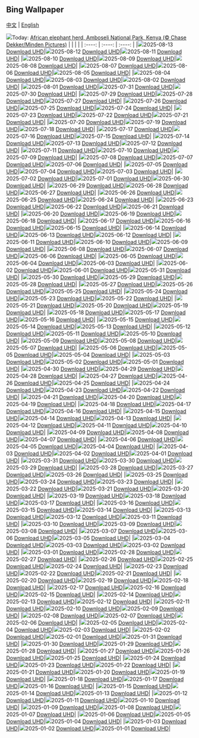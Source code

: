 ## Bing Wallpaper
[中文](README.md) | [English](README_en.md)

![](https://www.bing.com/th?id=OHR.KenyaElephants_EN-US8723347309_UHD.jpg&w=1000)Today: [African elephant herd, Amboseli National Park, Kenya (© Chase Dekker/Minden Pictures)](https://www.bing.com/th?id=OHR.KenyaElephants_EN-US8723347309_UHD.jpg)
|      |      |      |
| :----: | :----: | :----: |
|![](https://www.bing.com/th?id=OHR.KenyaElephants_EN-US8723347309_UHD.jpg&rf=LaDigue_UHD.jpg&pid=hp&w=384&h=216&rs=1&c=4)2025-08-13 [Download UHD](https://www.bing.com/th?id=OHR.KenyaElephants_EN-US8723347309_UHD.jpg)|![](https://www.bing.com/th?id=OHR.SantaMaddalena_EN-US8546897995_UHD.jpg&rf=LaDigue_UHD.jpg&pid=hp&w=384&h=216&rs=1&c=4)2025-08-12 [Download UHD](https://www.bing.com/th?id=OHR.SantaMaddalena_EN-US8546897995_UHD.jpg)|![](https://www.bing.com/th?id=OHR.LionessKenya_EN-US8440386444_UHD.jpg&rf=LaDigue_UHD.jpg&pid=hp&w=384&h=216&rs=1&c=4)2025-08-11 [Download UHD](https://www.bing.com/th?id=OHR.LionessKenya_EN-US8440386444_UHD.jpg)|
|![](https://www.bing.com/th?id=OHR.MaoriRock_EN-US6499689741_UHD.jpg&rf=LaDigue_UHD.jpg&pid=hp&w=384&h=216&rs=1&c=4)2025-08-10 [Download UHD](https://www.bing.com/th?id=OHR.MaoriRock_EN-US6499689741_UHD.jpg)|![](https://www.bing.com/th?id=OHR.IguazuArgentina_EN-US5953375078_UHD.jpg&rf=LaDigue_UHD.jpg&pid=hp&w=384&h=216&rs=1&c=4)2025-08-09 [Download UHD](https://www.bing.com/th?id=OHR.IguazuArgentina_EN-US5953375078_UHD.jpg)|![](https://www.bing.com/th?id=OHR.GasparillaLight_EN-US0554204214_UHD.jpg&rf=LaDigue_UHD.jpg&pid=hp&w=384&h=216&rs=1&c=4)2025-08-08 [Download UHD](https://www.bing.com/th?id=OHR.GasparillaLight_EN-US0554204214_UHD.jpg)|
|![](https://www.bing.com/th?id=OHR.NaPaliKauai_EN-US7451684312_UHD.jpg&rf=LaDigue_UHD.jpg&pid=hp&w=384&h=216&rs=1&c=4)2025-08-07 [Download UHD](https://www.bing.com/th?id=OHR.NaPaliKauai_EN-US7451684312_UHD.jpg)|![](https://www.bing.com/th?id=OHR.CaliforniaTidepool_EN-US9089576317_UHD.jpg&rf=LaDigue_UHD.jpg&pid=hp&w=384&h=216&rs=1&c=4)2025-08-06 [Download UHD](https://www.bing.com/th?id=OHR.CaliforniaTidepool_EN-US9089576317_UHD.jpg)|![](https://www.bing.com/th?id=OHR.LaplandOwl_EN-US8965493818_UHD.jpg&rf=LaDigue_UHD.jpg&pid=hp&w=384&h=216&rs=1&c=4)2025-08-05 [Download UHD](https://www.bing.com/th?id=OHR.LaplandOwl_EN-US8965493818_UHD.jpg)|
|![](https://www.bing.com/th?id=OHR.HappySunflower_EN-US8791544241_UHD.jpg&rf=LaDigue_UHD.jpg&pid=hp&w=384&h=216&rs=1&c=4)2025-08-04 [Download UHD](https://www.bing.com/th?id=OHR.HappySunflower_EN-US8791544241_UHD.jpg)|![](https://www.bing.com/th?id=OHR.FruitaPetroglyphs_EN-US8712481828_UHD.jpg&rf=LaDigue_UHD.jpg&pid=hp&w=384&h=216&rs=1&c=4)2025-08-03 [Download UHD](https://www.bing.com/th?id=OHR.FruitaPetroglyphs_EN-US8712481828_UHD.jpg)|![](https://www.bing.com/th?id=OHR.EdinburghFringe_EN-US5923216873_UHD.jpg&rf=LaDigue_UHD.jpg&pid=hp&w=384&h=216&rs=1&c=4)2025-08-02 [Download UHD](https://www.bing.com/th?id=OHR.EdinburghFringe_EN-US5923216873_UHD.jpg)|
|![](https://www.bing.com/th?id=OHR.BabyLemur_EN-US9264861498_UHD.jpg&rf=LaDigue_UHD.jpg&pid=hp&w=384&h=216&rs=1&c=4)2025-08-01 [Download UHD](https://www.bing.com/th?id=OHR.BabyLemur_EN-US9264861498_UHD.jpg)|![](https://www.bing.com/th?id=OHR.SaypeDubai_EN-US5078679271_UHD.jpg&rf=LaDigue_UHD.jpg&pid=hp&w=384&h=216&rs=1&c=4)2025-07-31 [Download UHD](https://www.bing.com/th?id=OHR.SaypeDubai_EN-US5078679271_UHD.jpg)|![](https://www.bing.com/th?id=OHR.TigerDay_EN-US5038876410_UHD.jpg&rf=LaDigue_UHD.jpg&pid=hp&w=384&h=216&rs=1&c=4)2025-07-30 [Download UHD](https://www.bing.com/th?id=OHR.TigerDay_EN-US5038876410_UHD.jpg)|
|![](https://www.bing.com/th?id=OHR.MongoliaYurts_EN-US1803457525_UHD.jpg&rf=LaDigue_UHD.jpg&pid=hp&w=384&h=216&rs=1&c=4)2025-07-29 [Download UHD](https://www.bing.com/th?id=OHR.MongoliaYurts_EN-US1803457525_UHD.jpg)|![](https://www.bing.com/th?id=OHR.BlackfinBarracuda_EN-US1227116811_UHD.jpg&rf=LaDigue_UHD.jpg&pid=hp&w=384&h=216&rs=1&c=4)2025-07-28 [Download UHD](https://www.bing.com/th?id=OHR.BlackfinBarracuda_EN-US1227116811_UHD.jpg)|![](https://www.bing.com/th?id=OHR.MangroveTwilight_EN-US0646432423_UHD.jpg&rf=LaDigue_UHD.jpg&pid=hp&w=384&h=216&rs=1&c=4)2025-07-27 [Download UHD](https://www.bing.com/th?id=OHR.MangroveTwilight_EN-US0646432423_UHD.jpg)|
|![](https://www.bing.com/th?id=OHR.LasPalmas_EN-US0568727017_UHD.jpg&rf=LaDigue_UHD.jpg&pid=hp&w=384&h=216&rs=1&c=4)2025-07-26 [Download UHD](https://www.bing.com/th?id=OHR.LasPalmas_EN-US0568727017_UHD.jpg)|![](https://www.bing.com/th?id=OHR.AshyWoodswallow_EN-US7005770998_UHD.jpg&rf=LaDigue_UHD.jpg&pid=hp&w=384&h=216&rs=1&c=4)2025-07-25 [Download UHD](https://www.bing.com/th?id=OHR.AshyWoodswallow_EN-US7005770998_UHD.jpg)|![](https://www.bing.com/th?id=OHR.VaticanCity_EN-US5915643866_UHD.jpg&rf=LaDigue_UHD.jpg&pid=hp&w=384&h=216&rs=1&c=4)2025-07-24 [Download UHD](https://www.bing.com/th?id=OHR.VaticanCity_EN-US5915643866_UHD.jpg)|
|![](https://www.bing.com/th?id=OHR.BadlandsSunset_EN-US5821746223_UHD.jpg&rf=LaDigue_UHD.jpg&pid=hp&w=384&h=216&rs=1&c=4)2025-07-23 [Download UHD](https://www.bing.com/th?id=OHR.BadlandsSunset_EN-US5821746223_UHD.jpg)|![](https://www.bing.com/th?id=OHR.AcroporaReef_EN-US5567789372_UHD.jpg&rf=LaDigue_UHD.jpg&pid=hp&w=384&h=216&rs=1&c=4)2025-07-22 [Download UHD](https://www.bing.com/th?id=OHR.AcroporaReef_EN-US5567789372_UHD.jpg)|![](https://www.bing.com/th?id=OHR.BigMoon_EN-US5436003142_UHD.jpg&rf=LaDigue_UHD.jpg&pid=hp&w=384&h=216&rs=1&c=4)2025-07-21 [Download UHD](https://www.bing.com/th?id=OHR.BigMoon_EN-US5436003142_UHD.jpg)|
|![](https://www.bing.com/th?id=OHR.MothWeek_EN-US5360572836_UHD.jpg&rf=LaDigue_UHD.jpg&pid=hp&w=384&h=216&rs=1&c=4)2025-07-20 [Download UHD](https://www.bing.com/th?id=OHR.MothWeek_EN-US5360572836_UHD.jpg)|![](https://www.bing.com/th?id=OHR.FloridaSeashore_EN-US9038929616_UHD.jpg&rf=LaDigue_UHD.jpg&pid=hp&w=384&h=216&rs=1&c=4)2025-07-19 [Download UHD](https://www.bing.com/th?id=OHR.FloridaSeashore_EN-US9038929616_UHD.jpg)|![](https://www.bing.com/th?id=OHR.FranceLavender_EN-US5224253118_UHD.jpg&rf=LaDigue_UHD.jpg&pid=hp&w=384&h=216&rs=1&c=4)2025-07-18 [Download UHD](https://www.bing.com/th?id=OHR.FranceLavender_EN-US5224253118_UHD.jpg)|
|![](https://www.bing.com/th?id=OHR.TemplePhilae_EN-US5062419351_UHD.jpg&rf=LaDigue_UHD.jpg&pid=hp&w=384&h=216&rs=1&c=4)2025-07-17 [Download UHD](https://www.bing.com/th?id=OHR.TemplePhilae_EN-US5062419351_UHD.jpg)|![](https://www.bing.com/th?id=OHR.PerseidsPine_EN-US4826682211_UHD.jpg&rf=LaDigue_UHD.jpg&pid=hp&w=384&h=216&rs=1&c=4)2025-07-16 [Download UHD](https://www.bing.com/th?id=OHR.PerseidsPine_EN-US4826682211_UHD.jpg)|![](https://www.bing.com/th?id=OHR.YoungShark_EN-US4689572794_UHD.jpg&rf=LaDigue_UHD.jpg&pid=hp&w=384&h=216&rs=1&c=4)2025-07-15 [Download UHD](https://www.bing.com/th?id=OHR.YoungShark_EN-US4689572794_UHD.jpg)|
|![](https://www.bing.com/th?id=OHR.BasaltColumns_EN-US4476950150_UHD.jpg&rf=LaDigue_UHD.jpg&pid=hp&w=384&h=216&rs=1&c=4)2025-07-14 [Download UHD](https://www.bing.com/th?id=OHR.BasaltColumns_EN-US4476950150_UHD.jpg)|![](https://www.bing.com/th?id=OHR.ThomsonGazelle_EN-US4354285846_UHD.jpg&rf=LaDigue_UHD.jpg&pid=hp&w=384&h=216&rs=1&c=4)2025-07-13 [Download UHD](https://www.bing.com/th?id=OHR.ThomsonGazelle_EN-US4354285846_UHD.jpg)|![](https://www.bing.com/th?id=OHR.TokyoSunrise_EN-US4269783992_UHD.jpg&rf=LaDigue_UHD.jpg&pid=hp&w=384&h=216&rs=1&c=4)2025-07-12 [Download UHD](https://www.bing.com/th?id=OHR.TokyoSunrise_EN-US4269783992_UHD.jpg)|
|![](https://www.bing.com/th?id=OHR.BahamaBlues_EN-US1367794856_UHD.jpg&rf=LaDigue_UHD.jpg&pid=hp&w=384&h=216&rs=1&c=4)2025-07-11 [Download UHD](https://www.bing.com/th?id=OHR.BahamaBlues_EN-US1367794856_UHD.jpg)|![](https://www.bing.com/th?id=OHR.ConstitucionStation_EN-US1235857389_UHD.jpg&rf=LaDigue_UHD.jpg&pid=hp&w=384&h=216&rs=1&c=4)2025-07-10 [Download UHD](https://www.bing.com/th?id=OHR.ConstitucionStation_EN-US1235857389_UHD.jpg)|![](https://www.bing.com/th?id=OHR.SecedaPeak_EN-US0983713623_UHD.jpg&rf=LaDigue_UHD.jpg&pid=hp&w=384&h=216&rs=1&c=4)2025-07-09 [Download UHD](https://www.bing.com/th?id=OHR.SecedaPeak_EN-US0983713623_UHD.jpg)|
|![](https://www.bing.com/th?id=OHR.ShetlandGannets_EN-US0812287314_UHD.jpg&rf=LaDigue_UHD.jpg&pid=hp&w=384&h=216&rs=1&c=4)2025-07-08 [Download UHD](https://www.bing.com/th?id=OHR.ShetlandGannets_EN-US0812287314_UHD.jpg)|![](https://www.bing.com/th?id=OHR.MesquiteFlats_EN-US0638943216_UHD.jpg&rf=LaDigue_UHD.jpg&pid=hp&w=384&h=216&rs=1&c=4)2025-07-07 [Download UHD](https://www.bing.com/th?id=OHR.MesquiteFlats_EN-US0638943216_UHD.jpg)|![](https://www.bing.com/th?id=OHR.TourCyclists_EN-US0589835009_UHD.jpg&rf=LaDigue_UHD.jpg&pid=hp&w=384&h=216&rs=1&c=4)2025-07-06 [Download UHD](https://www.bing.com/th?id=OHR.TourCyclists_EN-US0589835009_UHD.jpg)|
|![](https://www.bing.com/th?id=OHR.SeattleFireworks_EN-US0523563675_UHD.jpg&rf=LaDigue_UHD.jpg&pid=hp&w=384&h=216&rs=1&c=4)2025-07-05 [Download UHD](https://www.bing.com/th?id=OHR.SeattleFireworks_EN-US0523563675_UHD.jpg)|![](https://www.bing.com/th?id=OHR.RainbowRiver_EN-US0442967532_UHD.jpg&rf=LaDigue_UHD.jpg&pid=hp&w=384&h=216&rs=1&c=4)2025-07-04 [Download UHD](https://www.bing.com/th?id=OHR.RainbowRiver_EN-US0442967532_UHD.jpg)|![](https://www.bing.com/th?id=OHR.MaroonClownfish_EN-US0391262783_UHD.jpg&rf=LaDigue_UHD.jpg&pid=hp&w=384&h=216&rs=1&c=4)2025-07-03 [Download UHD](https://www.bing.com/th?id=OHR.MaroonClownfish_EN-US0391262783_UHD.jpg)|
|![](https://www.bing.com/th?id=OHR.CanadaDayFogo_EN-US0231478181_UHD.jpg&rf=LaDigue_UHD.jpg&pid=hp&w=384&h=216&rs=1&c=4)2025-07-02 [Download UHD](https://www.bing.com/th?id=OHR.CanadaDayFogo_EN-US0231478181_UHD.jpg)|![](https://www.bing.com/th?id=OHR.WolfeCrater_EN-US2390330059_UHD.jpg&rf=LaDigue_UHD.jpg&pid=hp&w=384&h=216&rs=1&c=4)2025-07-01 [Download UHD](https://www.bing.com/th?id=OHR.WolfeCrater_EN-US2390330059_UHD.jpg)|![](https://www.bing.com/th?id=OHR.BandaIsland_EN-US9494080788_UHD.jpg&rf=LaDigue_UHD.jpg&pid=hp&w=384&h=216&rs=1&c=4)2025-06-30 [Download UHD](https://www.bing.com/th?id=OHR.BandaIsland_EN-US9494080788_UHD.jpg)|
|![](https://www.bing.com/th?id=OHR.PrideParade_EN-US9405333794_UHD.jpg&rf=LaDigue_UHD.jpg&pid=hp&w=384&h=216&rs=1&c=4)2025-06-29 [Download UHD](https://www.bing.com/th?id=OHR.PrideParade_EN-US9405333794_UHD.jpg)|![](https://www.bing.com/th?id=OHR.SplendidFrog_EN-US9346105347_UHD.jpg&rf=LaDigue_UHD.jpg&pid=hp&w=384&h=216&rs=1&c=4)2025-06-28 [Download UHD](https://www.bing.com/th?id=OHR.SplendidFrog_EN-US9346105347_UHD.jpg)|![](https://www.bing.com/th?id=OHR.HorseheadRock_EN-US2494437641_UHD.jpg&rf=LaDigue_UHD.jpg&pid=hp&w=384&h=216&rs=1&c=4)2025-06-27 [Download UHD](https://www.bing.com/th?id=OHR.HorseheadRock_EN-US2494437641_UHD.jpg)|
|![](https://www.bing.com/th?id=OHR.GlastonburyScenic_EN-US2433998806_UHD.jpg&rf=LaDigue_UHD.jpg&pid=hp&w=384&h=216&rs=1&c=4)2025-06-26 [Download UHD](https://www.bing.com/th?id=OHR.GlastonburyScenic_EN-US2433998806_UHD.jpg)|![](https://www.bing.com/th?id=OHR.DelicateArch_EN-US2369284902_UHD.jpg&rf=LaDigue_UHD.jpg&pid=hp&w=384&h=216&rs=1&c=4)2025-06-25 [Download UHD](https://www.bing.com/th?id=OHR.DelicateArch_EN-US2369284902_UHD.jpg)|![](https://www.bing.com/th?id=OHR.DresdenElbe_EN-US2259441179_UHD.jpg&rf=LaDigue_UHD.jpg&pid=hp&w=384&h=216&rs=1&c=4)2025-06-24 [Download UHD](https://www.bing.com/th?id=OHR.DresdenElbe_EN-US2259441179_UHD.jpg)|
|![](https://www.bing.com/th?id=OHR.AmazonEcuador_EN-US2195278379_UHD.jpg&rf=LaDigue_UHD.jpg&pid=hp&w=384&h=216&rs=1&c=4)2025-06-23 [Download UHD](https://www.bing.com/th?id=OHR.AmazonEcuador_EN-US2195278379_UHD.jpg)|![](https://www.bing.com/th?id=OHR.SerengetiGiraffe_EN-US2127484447_UHD.jpg&rf=LaDigue_UHD.jpg&pid=hp&w=384&h=216&rs=1&c=4)2025-06-22 [Download UHD](https://www.bing.com/th?id=OHR.SerengetiGiraffe_EN-US2127484447_UHD.jpg)|![](https://www.bing.com/th?id=OHR.IcelandSolstice_EN-US2057542769_UHD.jpg&rf=LaDigue_UHD.jpg&pid=hp&w=384&h=216&rs=1&c=4)2025-06-21 [Download UHD](https://www.bing.com/th?id=OHR.IcelandSolstice_EN-US2057542769_UHD.jpg)|
|![](https://www.bing.com/th?id=OHR.TexasCapitol_EN-US1992205396_UHD.jpg&rf=LaDigue_UHD.jpg&pid=hp&w=384&h=216&rs=1&c=4)2025-06-20 [Download UHD](https://www.bing.com/th?id=OHR.TexasCapitol_EN-US1992205396_UHD.jpg)|![](https://www.bing.com/th?id=OHR.AsianSwallowtail_EN-US1924189362_UHD.jpg&rf=LaDigue_UHD.jpg&pid=hp&w=384&h=216&rs=1&c=4)2025-06-19 [Download UHD](https://www.bing.com/th?id=OHR.AsianSwallowtail_EN-US1924189362_UHD.jpg)|![](https://www.bing.com/th?id=OHR.CumberlandOaks_EN-US1850139942_UHD.jpg&rf=LaDigue_UHD.jpg&pid=hp&w=384&h=216&rs=1&c=4)2025-06-18 [Download UHD](https://www.bing.com/th?id=OHR.CumberlandOaks_EN-US1850139942_UHD.jpg)|
|![](https://www.bing.com/th?id=OHR.SeaTurtleBrazil_EN-US1789042400_UHD.jpg&rf=LaDigue_UHD.jpg&pid=hp&w=384&h=216&rs=1&c=4)2025-06-17 [Download UHD](https://www.bing.com/th?id=OHR.SeaTurtleBrazil_EN-US1789042400_UHD.jpg)|![](https://www.bing.com/th?id=OHR.RheaDad_EN-US1643943847_UHD.jpg&rf=LaDigue_UHD.jpg&pid=hp&w=384&h=216&rs=1&c=4)2025-06-16 [Download UHD](https://www.bing.com/th?id=OHR.RheaDad_EN-US1643943847_UHD.jpg)|![](https://www.bing.com/th?id=OHR.FlagCapitolDC_EN-US1553861171_UHD.jpg&rf=LaDigue_UHD.jpg&pid=hp&w=384&h=216&rs=1&c=4)2025-06-15 [Download UHD](https://www.bing.com/th?id=OHR.FlagCapitolDC_EN-US1553861171_UHD.jpg)|
|![](https://www.bing.com/th?id=OHR.SanMiguelAzores_EN-US2785372768_UHD.jpg&rf=LaDigue_UHD.jpg&pid=hp&w=384&h=216&rs=1&c=4)2025-06-14 [Download UHD](https://www.bing.com/th?id=OHR.SanMiguelAzores_EN-US2785372768_UHD.jpg)|![](https://www.bing.com/th?id=OHR.BigBendChisos_EN-US9433220487_UHD.jpg&rf=LaDigue_UHD.jpg&pid=hp&w=384&h=216&rs=1&c=4)2025-06-13 [Download UHD](https://www.bing.com/th?id=OHR.BigBendChisos_EN-US9433220487_UHD.jpg)|![](https://www.bing.com/th?id=OHR.FlamingosNamibia_EN-US9397449472_UHD.jpg&rf=LaDigue_UHD.jpg&pid=hp&w=384&h=216&rs=1&c=4)2025-06-12 [Download UHD](https://www.bing.com/th?id=OHR.FlamingosNamibia_EN-US9397449472_UHD.jpg)|
|![](https://www.bing.com/th?id=OHR.AerialEverglades_EN-US9045585896_UHD.jpg&rf=LaDigue_UHD.jpg&pid=hp&w=384&h=216&rs=1&c=4)2025-06-11 [Download UHD](https://www.bing.com/th?id=OHR.AerialEverglades_EN-US9045585896_UHD.jpg)|![](https://www.bing.com/th?id=OHR.DubrovnikTwilight_EN-US9005720216_UHD.jpg&rf=LaDigue_UHD.jpg&pid=hp&w=384&h=216&rs=1&c=4)2025-06-10 [Download UHD](https://www.bing.com/th?id=OHR.DubrovnikTwilight_EN-US9005720216_UHD.jpg)|![](https://www.bing.com/th?id=OHR.StellarSeaLions_EN-US8941740506_UHD.jpg&rf=LaDigue_UHD.jpg&pid=hp&w=384&h=216&rs=1&c=4)2025-06-09 [Download UHD](https://www.bing.com/th?id=OHR.StellarSeaLions_EN-US8941740506_UHD.jpg)|
|![](https://www.bing.com/th?id=OHR.PacificCrestTrail_EN-US8903844619_UHD.jpg&rf=LaDigue_UHD.jpg&pid=hp&w=384&h=216&rs=1&c=4)2025-06-08 [Download UHD](https://www.bing.com/th?id=OHR.PacificCrestTrail_EN-US8903844619_UHD.jpg)|![](https://www.bing.com/th?id=OHR.NormandyBeach_EN-US8863709180_UHD.jpg&rf=LaDigue_UHD.jpg&pid=hp&w=384&h=216&rs=1&c=4)2025-06-07 [Download UHD](https://www.bing.com/th?id=OHR.NormandyBeach_EN-US8863709180_UHD.jpg)|![](https://www.bing.com/th?id=OHR.OlivaresMural_EN-US8824492734_UHD.jpg&rf=LaDigue_UHD.jpg&pid=hp&w=384&h=216&rs=1&c=4)2025-06-06 [Download UHD](https://www.bing.com/th?id=OHR.OlivaresMural_EN-US8824492734_UHD.jpg)|
|![](https://www.bing.com/th?id=OHR.CalaLuna_EN-US8760708047_UHD.jpg&rf=LaDigue_UHD.jpg&pid=hp&w=384&h=216&rs=1&c=4)2025-06-05 [Download UHD](https://www.bing.com/th?id=OHR.CalaLuna_EN-US8760708047_UHD.jpg)|![](https://www.bing.com/th?id=OHR.BicyclesUtrecht_EN-US8449213938_UHD.jpg&rf=LaDigue_UHD.jpg&pid=hp&w=384&h=216&rs=1&c=4)2025-06-04 [Download UHD](https://www.bing.com/th?id=OHR.BicyclesUtrecht_EN-US8449213938_UHD.jpg)|![](https://www.bing.com/th?id=OHR.EchinaceaButterfly_EN-US8404044892_UHD.jpg&rf=LaDigue_UHD.jpg&pid=hp&w=384&h=216&rs=1&c=4)2025-06-03 [Download UHD](https://www.bing.com/th?id=OHR.EchinaceaButterfly_EN-US8404044892_UHD.jpg)|
|![](https://www.bing.com/th?id=OHR.GrandeTerreReef_EN-US8351815569_UHD.jpg&rf=LaDigue_UHD.jpg&pid=hp&w=384&h=216&rs=1&c=4)2025-06-02 [Download UHD](https://www.bing.com/th?id=OHR.GrandeTerreReef_EN-US8351815569_UHD.jpg)|![](https://www.bing.com/th?id=OHR.SwedenReserve_EN-US8234763267_UHD.jpg&rf=LaDigue_UHD.jpg&pid=hp&w=384&h=216&rs=1&c=4)2025-06-01 [Download UHD](https://www.bing.com/th?id=OHR.SwedenReserve_EN-US8234763267_UHD.jpg)|![](https://www.bing.com/th?id=OHR.LittlePigeonRiver_EN-US1765916005_UHD.jpg&rf=LaDigue_UHD.jpg&pid=hp&w=384&h=216&rs=1&c=4)2025-05-31 [Download UHD](https://www.bing.com/th?id=OHR.LittlePigeonRiver_EN-US1765916005_UHD.jpg)|
|![](https://www.bing.com/th?id=OHR.MiravetSpain_EN-US4967052818_UHD.jpg&rf=LaDigue_UHD.jpg&pid=hp&w=384&h=216&rs=1&c=4)2025-05-30 [Download UHD](https://www.bing.com/th?id=OHR.MiravetSpain_EN-US4967052818_UHD.jpg)|![](https://www.bing.com/th?id=OHR.KelpOtter_EN-US4867923884_UHD.jpg&rf=LaDigue_UHD.jpg&pid=hp&w=384&h=216&rs=1&c=4)2025-05-29 [Download UHD](https://www.bing.com/th?id=OHR.KelpOtter_EN-US4867923884_UHD.jpg)|![](https://www.bing.com/th?id=OHR.MonaValePool_EN-US4805820773_UHD.jpg&rf=LaDigue_UHD.jpg&pid=hp&w=384&h=216&rs=1&c=4)2025-05-28 [Download UHD](https://www.bing.com/th?id=OHR.MonaValePool_EN-US4805820773_UHD.jpg)|
|![](https://www.bing.com/th?id=OHR.ArlingtonSunrise_EN-US4503302075_UHD.jpg&rf=LaDigue_UHD.jpg&pid=hp&w=384&h=216&rs=1&c=4)2025-05-27 [Download UHD](https://www.bing.com/th?id=OHR.ArlingtonSunrise_EN-US4503302075_UHD.jpg)|![](https://www.bing.com/th?id=OHR.ButchartFlowers_EN-US3361647368_UHD.jpg&rf=LaDigue_UHD.jpg&pid=hp&w=384&h=216&rs=1&c=4)2025-05-26 [Download UHD](https://www.bing.com/th?id=OHR.ButchartFlowers_EN-US3361647368_UHD.jpg)|![](https://www.bing.com/th?id=OHR.JotunheimenPark_EN-US4200824377_UHD.jpg&rf=LaDigue_UHD.jpg&pid=hp&w=384&h=216&rs=1&c=4)2025-05-25 [Download UHD](https://www.bing.com/th?id=OHR.JotunheimenPark_EN-US4200824377_UHD.jpg)|
|![](https://www.bing.com/th?id=OHR.ButterflyTurtle_EN-US4083359630_UHD.jpg&rf=LaDigue_UHD.jpg&pid=hp&w=384&h=216&rs=1&c=4)2025-05-24 [Download UHD](https://www.bing.com/th?id=OHR.ButterflyTurtle_EN-US4083359630_UHD.jpg)|![](https://www.bing.com/th?id=OHR.BaobabAvenue_EN-US3968050605_UHD.jpg&rf=LaDigue_UHD.jpg&pid=hp&w=384&h=216&rs=1&c=4)2025-05-23 [Download UHD](https://www.bing.com/th?id=OHR.BaobabAvenue_EN-US3968050605_UHD.jpg)|![](https://www.bing.com/th?id=OHR.SongyangTeaGarden_EN-US3919106941_UHD.jpg&rf=LaDigue_UHD.jpg&pid=hp&w=384&h=216&rs=1&c=4)2025-05-22 [Download UHD](https://www.bing.com/th?id=OHR.SongyangTeaGarden_EN-US3919106941_UHD.jpg)|
|![](https://www.bing.com/th?id=OHR.HoneyBeeLavender_EN-US3860322899_UHD.jpg&rf=LaDigue_UHD.jpg&pid=hp&w=384&h=216&rs=1&c=4)2025-05-21 [Download UHD](https://www.bing.com/th?id=OHR.HoneyBeeLavender_EN-US3860322899_UHD.jpg)|![](https://www.bing.com/th?id=OHR.MountHamilton_EN-US3808058743_UHD.jpg&rf=LaDigue_UHD.jpg&pid=hp&w=384&h=216&rs=1&c=4)2025-05-20 [Download UHD](https://www.bing.com/th?id=OHR.MountHamilton_EN-US3808058743_UHD.jpg)|![](https://www.bing.com/th?id=OHR.DufyRoom_EN-US3759763345_UHD.jpg&rf=LaDigue_UHD.jpg&pid=hp&w=384&h=216&rs=1&c=4)2025-05-19 [Download UHD](https://www.bing.com/th?id=OHR.DufyRoom_EN-US3759763345_UHD.jpg)|
|![](https://www.bing.com/th?id=OHR.VeniceLagoon_EN-US3686079353_UHD.jpg&rf=LaDigue_UHD.jpg&pid=hp&w=384&h=216&rs=1&c=4)2025-05-18 [Download UHD](https://www.bing.com/th?id=OHR.VeniceLagoon_EN-US3686079353_UHD.jpg)|![](https://www.bing.com/th?id=OHR.GreenMacaw_EN-US1646325635_UHD.jpg&rf=LaDigue_UHD.jpg&pid=hp&w=384&h=216&rs=1&c=4)2025-05-17 [Download UHD](https://www.bing.com/th?id=OHR.GreenMacaw_EN-US1646325635_UHD.jpg)|![](https://www.bing.com/th?id=OHR.LondonParliament_EN-US7213846564_UHD.jpg&rf=LaDigue_UHD.jpg&pid=hp&w=384&h=216&rs=1&c=4)2025-05-16 [Download UHD](https://www.bing.com/th?id=OHR.LondonParliament_EN-US7213846564_UHD.jpg)|
|![](https://www.bing.com/th?id=OHR.SardiniaFlavia_EN-US6889153804_UHD.jpg&rf=LaDigue_UHD.jpg&pid=hp&w=384&h=216&rs=1&c=4)2025-05-15 [Download UHD](https://www.bing.com/th?id=OHR.SardiniaFlavia_EN-US6889153804_UHD.jpg)|![](https://www.bing.com/th?id=OHR.TorresChile_EN-US6814348961_UHD.jpg&rf=LaDigue_UHD.jpg&pid=hp&w=384&h=216&rs=1&c=4)2025-05-14 [Download UHD](https://www.bing.com/th?id=OHR.TorresChile_EN-US6814348961_UHD.jpg)|![](https://www.bing.com/th?id=OHR.IrisGarden_EN-US6778843108_UHD.jpg&rf=LaDigue_UHD.jpg&pid=hp&w=384&h=216&rs=1&c=4)2025-05-13 [Download UHD](https://www.bing.com/th?id=OHR.IrisGarden_EN-US6778843108_UHD.jpg)|
|![](https://www.bing.com/th?id=OHR.LeopardMother_EN-US6709981831_UHD.jpg&rf=LaDigue_UHD.jpg&pid=hp&w=384&h=216&rs=1&c=4)2025-05-12 [Download UHD](https://www.bing.com/th?id=OHR.LeopardMother_EN-US6709981831_UHD.jpg)|![](https://www.bing.com/th?id=OHR.MinnesotaRotunda_EN-US6605011856_UHD.jpg&rf=LaDigue_UHD.jpg&pid=hp&w=384&h=216&rs=1&c=4)2025-05-11 [Download UHD](https://www.bing.com/th?id=OHR.MinnesotaRotunda_EN-US6605011856_UHD.jpg)|![](https://www.bing.com/th?id=OHR.CuteChameleon_EN-US6483346105_UHD.jpg&rf=LaDigue_UHD.jpg&pid=hp&w=384&h=216&rs=1&c=4)2025-05-10 [Download UHD](https://www.bing.com/th?id=OHR.CuteChameleon_EN-US6483346105_UHD.jpg)|
|![](https://www.bing.com/th?id=OHR.RhyoliteDonkeys_EN-US6439068828_UHD.jpg&rf=LaDigue_UHD.jpg&pid=hp&w=384&h=216&rs=1&c=4)2025-05-09 [Download UHD](https://www.bing.com/th?id=OHR.RhyoliteDonkeys_EN-US6439068828_UHD.jpg)|![](https://www.bing.com/th?id=OHR.DunluceIreland_EN-US6236791025_UHD.jpg&rf=LaDigue_UHD.jpg&pid=hp&w=384&h=216&rs=1&c=4)2025-05-08 [Download UHD](https://www.bing.com/th?id=OHR.DunluceIreland_EN-US6236791025_UHD.jpg)|![](https://www.bing.com/th?id=OHR.FlyoverNamibia_EN-US6033011196_UHD.jpg&rf=LaDigue_UHD.jpg&pid=hp&w=384&h=216&rs=1&c=4)2025-05-07 [Download UHD](https://www.bing.com/th?id=OHR.FlyoverNamibia_EN-US6033011196_UHD.jpg)|
|![](https://www.bing.com/th?id=OHR.CincoFlags_EN-US5873749093_UHD.jpg&rf=LaDigue_UHD.jpg&pid=hp&w=384&h=216&rs=1&c=4)2025-05-06 [Download UHD](https://www.bing.com/th?id=OHR.CincoFlags_EN-US5873749093_UHD.jpg)|![](https://www.bing.com/th?id=OHR.SevilleNaboo_EN-US5814352031_UHD.jpg&rf=LaDigue_UHD.jpg&pid=hp&w=384&h=216&rs=1&c=4)2025-05-05 [Download UHD](https://www.bing.com/th?id=OHR.SevilleNaboo_EN-US5814352031_UHD.jpg)|![](https://www.bing.com/th?id=OHR.ArchesGalaxy_EN-US5690613383_UHD.jpg&rf=LaDigue_UHD.jpg&pid=hp&w=384&h=216&rs=1&c=4)2025-05-04 [Download UHD](https://www.bing.com/th?id=OHR.ArchesGalaxy_EN-US5690613383_UHD.jpg)|
|![](https://www.bing.com/th?id=OHR.BrazilHeron_EN-US5602369723_UHD.jpg&rf=LaDigue_UHD.jpg&pid=hp&w=384&h=216&rs=1&c=4)2025-05-03 [Download UHD](https://www.bing.com/th?id=OHR.BrazilHeron_EN-US5602369723_UHD.jpg)|![](https://www.bing.com/th?id=OHR.PinkPlumeria_EN-US3595771407_UHD.jpg&rf=LaDigue_UHD.jpg&pid=hp&w=384&h=216&rs=1&c=4)2025-05-02 [Download UHD](https://www.bing.com/th?id=OHR.PinkPlumeria_EN-US3595771407_UHD.jpg)|![](https://www.bing.com/th?id=OHR.ColtraneBand_EN-US3561448385_UHD.jpg&rf=LaDigue_UHD.jpg&pid=hp&w=384&h=216&rs=1&c=4)2025-05-01 [Download UHD](https://www.bing.com/th?id=OHR.ColtraneBand_EN-US3561448385_UHD.jpg)|
|![](https://www.bing.com/th?id=OHR.GardensVillandry_EN-US3529015856_UHD.jpg&rf=LaDigue_UHD.jpg&pid=hp&w=384&h=216&rs=1&c=4)2025-04-30 [Download UHD](https://www.bing.com/th?id=OHR.GardensVillandry_EN-US3529015856_UHD.jpg)|![](https://www.bing.com/th?id=OHR.OrangeImpala_EN-US3494359572_UHD.jpg&rf=LaDigue_UHD.jpg&pid=hp&w=384&h=216&rs=1&c=4)2025-04-29 [Download UHD](https://www.bing.com/th?id=OHR.OrangeImpala_EN-US3494359572_UHD.jpg)|![](https://www.bing.com/th?id=OHR.KilaueaCaldera_EN-US7764962675_UHD.jpg&rf=LaDigue_UHD.jpg&pid=hp&w=384&h=216&rs=1&c=4)2025-04-28 [Download UHD](https://www.bing.com/th?id=OHR.KilaueaCaldera_EN-US7764962675_UHD.jpg)|
|![](https://www.bing.com/th?id=OHR.RedwoodGrove_EN-US3412092024_UHD.jpg&rf=LaDigue_UHD.jpg&pid=hp&w=384&h=216&rs=1&c=4)2025-04-27 [Download UHD](https://www.bing.com/th?id=OHR.RedwoodGrove_EN-US3412092024_UHD.jpg)|![](https://www.bing.com/th?id=OHR.MagellanicPenguin_EN-US3332048594_UHD.jpg&rf=LaDigue_UHD.jpg&pid=hp&w=384&h=216&rs=1&c=4)2025-04-26 [Download UHD](https://www.bing.com/th?id=OHR.MagellanicPenguin_EN-US3332048594_UHD.jpg)|![](https://www.bing.com/th?id=OHR.KenaiSpires_EN-US3294247007_UHD.jpg&rf=LaDigue_UHD.jpg&pid=hp&w=384&h=216&rs=1&c=4)2025-04-25 [Download UHD](https://www.bing.com/th?id=OHR.KenaiSpires_EN-US3294247007_UHD.jpg)|
|![](https://www.bing.com/th?id=OHR.GlobeTheatre_EN-US3262022178_UHD.jpg&rf=LaDigue_UHD.jpg&pid=hp&w=384&h=216&rs=1&c=4)2025-04-24 [Download UHD](https://www.bing.com/th?id=OHR.GlobeTheatre_EN-US3262022178_UHD.jpg)|![](https://www.bing.com/th?id=OHR.YellowstoneSpring_EN-US2710865870_UHD.jpg&rf=LaDigue_UHD.jpg&pid=hp&w=384&h=216&rs=1&c=4)2025-04-23 [Download UHD](https://www.bing.com/th?id=OHR.YellowstoneSpring_EN-US2710865870_UHD.jpg)|![](https://www.bing.com/th?id=OHR.JoshuaStars_EN-US2563220033_UHD.jpg&rf=LaDigue_UHD.jpg&pid=hp&w=384&h=216&rs=1&c=4)2025-04-22 [Download UHD](https://www.bing.com/th?id=OHR.JoshuaStars_EN-US2563220033_UHD.jpg)|
|![](https://www.bing.com/th?id=OHR.BunnyLove_EN-US2535495337_UHD.jpg&rf=LaDigue_UHD.jpg&pid=hp&w=384&h=216&rs=1&c=4)2025-04-21 [Download UHD](https://www.bing.com/th?id=OHR.BunnyLove_EN-US2535495337_UHD.jpg)|![](https://www.bing.com/th?id=OHR.ZionValley_EN-US2520458606_UHD.jpg&rf=LaDigue_UHD.jpg&pid=hp&w=384&h=216&rs=1&c=4)2025-04-20 [Download UHD](https://www.bing.com/th?id=OHR.ZionValley_EN-US2520458606_UHD.jpg)|![](https://www.bing.com/th?id=OHR.GoremeTurkey_EN-US1897945450_UHD.jpg&rf=LaDigue_UHD.jpg&pid=hp&w=384&h=216&rs=1&c=4)2025-04-19 [Download UHD](https://www.bing.com/th?id=OHR.GoremeTurkey_EN-US1897945450_UHD.jpg)|
|![](https://www.bing.com/th?id=OHR.EcuadorBird_EN-US1037921621_UHD.jpg&rf=LaDigue_UHD.jpg&pid=hp&w=384&h=216&rs=1&c=4)2025-04-18 [Download UHD](https://www.bing.com/th?id=OHR.EcuadorBird_EN-US1037921621_UHD.jpg)|![](https://www.bing.com/th?id=OHR.KachinaBridge_EN-US1000475196_UHD.jpg&rf=LaDigue_UHD.jpg&pid=hp&w=384&h=216&rs=1&c=4)2025-04-17 [Download UHD](https://www.bing.com/th?id=OHR.KachinaBridge_EN-US1000475196_UHD.jpg)|![](https://www.bing.com/th?id=OHR.BeachArt_EN-US0911239616_UHD.jpg&rf=LaDigue_UHD.jpg&pid=hp&w=384&h=216&rs=1&c=4)2025-04-16 [Download UHD](https://www.bing.com/th?id=OHR.BeachArt_EN-US0911239616_UHD.jpg)|
|![](https://www.bing.com/th?id=OHR.SpottedDolphins_EN-US0872892049_UHD.jpg&rf=LaDigue_UHD.jpg&pid=hp&w=384&h=216&rs=1&c=4)2025-04-15 [Download UHD](https://www.bing.com/th?id=OHR.SpottedDolphins_EN-US0872892049_UHD.jpg)|![](https://www.bing.com/th?id=OHR.ThailandPagodas_EN-US8039751329_UHD.jpg&rf=LaDigue_UHD.jpg&pid=hp&w=384&h=216&rs=1&c=4)2025-04-14 [Download UHD](https://www.bing.com/th?id=OHR.ThailandPagodas_EN-US8039751329_UHD.jpg)|![](https://www.bing.com/th?id=OHR.SpaceFlight_EN-US8143075629_UHD.jpg&rf=LaDigue_UHD.jpg&pid=hp&w=384&h=216&rs=1&c=4)2025-04-13 [Download UHD](https://www.bing.com/th?id=OHR.SpaceFlight_EN-US8143075629_UHD.jpg)|
|![](https://www.bing.com/th?id=OHR.TulipsWindmill_EN-US8114977846_UHD.jpg&rf=LaDigue_UHD.jpg&pid=hp&w=384&h=216&rs=1&c=4)2025-04-12 [Download UHD](https://www.bing.com/th?id=OHR.TulipsWindmill_EN-US8114977846_UHD.jpg)|![](https://www.bing.com/th?id=OHR.LittleFoxes_EN-US8078019606_UHD.jpg&rf=LaDigue_UHD.jpg&pid=hp&w=384&h=216&rs=1&c=4)2025-04-11 [Download UHD](https://www.bing.com/th?id=OHR.LittleFoxes_EN-US8078019606_UHD.jpg)|![](https://www.bing.com/th?id=OHR.BlueNaxos_EN-US0374867860_UHD.jpg&rf=LaDigue_UHD.jpg&pid=hp&w=384&h=216&rs=1&c=4)2025-04-10 [Download UHD](https://www.bing.com/th?id=OHR.BlueNaxos_EN-US0374867860_UHD.jpg)|
|![](https://www.bing.com/th?id=OHR.ParoTsechu_EN-US0177055246_UHD.jpg&rf=LaDigue_UHD.jpg&pid=hp&w=384&h=216&rs=1&c=4)2025-04-09 [Download UHD](https://www.bing.com/th?id=OHR.ParoTsechu_EN-US0177055246_UHD.jpg)|![](https://www.bing.com/th?id=OHR.BeaverDay_EN-US0090956170_UHD.jpg&rf=LaDigue_UHD.jpg&pid=hp&w=384&h=216&rs=1&c=4)2025-04-08 [Download UHD](https://www.bing.com/th?id=OHR.BeaverDay_EN-US0090956170_UHD.jpg)|![](https://www.bing.com/th?id=OHR.PeabodyBaltimore_EN-US0036943577_UHD.jpg&rf=LaDigue_UHD.jpg&pid=hp&w=384&h=216&rs=1&c=4)2025-04-07 [Download UHD](https://www.bing.com/th?id=OHR.PeabodyBaltimore_EN-US0036943577_UHD.jpg)|
|![](https://www.bing.com/th?id=OHR.GaztelugatxeSunset_EN-US9970203395_UHD.jpg&rf=LaDigue_UHD.jpg&pid=hp&w=384&h=216&rs=1&c=4)2025-04-06 [Download UHD](https://www.bing.com/th?id=OHR.GaztelugatxeSunset_EN-US9970203395_UHD.jpg)|![](https://www.bing.com/th?id=OHR.CherryBlossomDC_EN-US9897772834_UHD.jpg&rf=LaDigue_UHD.jpg&pid=hp&w=384&h=216&rs=1&c=4)2025-04-05 [Download UHD](https://www.bing.com/th?id=OHR.CherryBlossomDC_EN-US9897772834_UHD.jpg)|![](https://www.bing.com/th?id=OHR.SaguaroRainbow_EN-US3149462337_UHD.jpg&rf=LaDigue_UHD.jpg&pid=hp&w=384&h=216&rs=1&c=4)2025-04-04 [Download UHD](https://www.bing.com/th?id=OHR.SaguaroRainbow_EN-US3149462337_UHD.jpg)|
|![](https://www.bing.com/th?id=OHR.UtahBadlands_EN-US3082813561_UHD.jpg&rf=LaDigue_UHD.jpg&pid=hp&w=384&h=216&rs=1&c=4)2025-04-03 [Download UHD](https://www.bing.com/th?id=OHR.UtahBadlands_EN-US3082813561_UHD.jpg)|![](https://www.bing.com/th?id=OHR.TicanFrog_EN-US3006346741_UHD.jpg&rf=LaDigue_UHD.jpg&pid=hp&w=384&h=216&rs=1&c=4)2025-04-02 [Download UHD](https://www.bing.com/th?id=OHR.TicanFrog_EN-US3006346741_UHD.jpg)|![](https://www.bing.com/th?id=OHR.ItalyOstuni_EN-US2964422003_UHD.jpg&rf=LaDigue_UHD.jpg&pid=hp&w=384&h=216&rs=1&c=4)2025-04-01 [Download UHD](https://www.bing.com/th?id=OHR.ItalyOstuni_EN-US2964422003_UHD.jpg)|
|![](https://www.bing.com/th?id=OHR.SydneyHarbour_EN-US2885246621_UHD.jpg&rf=LaDigue_UHD.jpg&pid=hp&w=384&h=216&rs=1&c=4)2025-03-31 [Download UHD](https://www.bing.com/th?id=OHR.SydneyHarbour_EN-US2885246621_UHD.jpg)|![](https://www.bing.com/th?id=OHR.CarrizoBloom_EN-US2504669059_UHD.jpg&rf=LaDigue_UHD.jpg&pid=hp&w=384&h=216&rs=1&c=4)2025-03-30 [Download UHD](https://www.bing.com/th?id=OHR.CarrizoBloom_EN-US2504669059_UHD.jpg)|![](https://www.bing.com/th?id=OHR.NestingMonarch_EN-US2312410271_UHD.jpg&rf=LaDigue_UHD.jpg&pid=hp&w=384&h=216&rs=1&c=4)2025-03-29 [Download UHD](https://www.bing.com/th?id=OHR.NestingMonarch_EN-US2312410271_UHD.jpg)|
|![](https://www.bing.com/th?id=OHR.OdeonAthens_EN-US2159327450_UHD.jpg&rf=LaDigue_UHD.jpg&pid=hp&w=384&h=216&rs=1&c=4)2025-03-28 [Download UHD](https://www.bing.com/th?id=OHR.OdeonAthens_EN-US2159327450_UHD.jpg)|![](https://www.bing.com/th?id=OHR.CrystalManatee_EN-US1724106178_UHD.jpg&rf=LaDigue_UHD.jpg&pid=hp&w=384&h=216&rs=1&c=4)2025-03-27 [Download UHD](https://www.bing.com/th?id=OHR.CrystalManatee_EN-US1724106178_UHD.jpg)|![](https://www.bing.com/th?id=OHR.HobbitHole_EN-US1602468401_UHD.jpg&rf=LaDigue_UHD.jpg&pid=hp&w=384&h=216&rs=1&c=4)2025-03-26 [Download UHD](https://www.bing.com/th?id=OHR.HobbitHole_EN-US1602468401_UHD.jpg)|
|![](https://www.bing.com/th?id=OHR.ElephantGrass_EN-US1398774650_UHD.jpg&rf=LaDigue_UHD.jpg&pid=hp&w=384&h=216&rs=1&c=4)2025-03-25 [Download UHD](https://www.bing.com/th?id=OHR.ElephantGrass_EN-US1398774650_UHD.jpg)|![](https://www.bing.com/th?id=OHR.NebraskaStorm_EN-US1163295363_UHD.jpg&rf=LaDigue_UHD.jpg&pid=hp&w=384&h=216&rs=1&c=4)2025-03-24 [Download UHD](https://www.bing.com/th?id=OHR.NebraskaStorm_EN-US1163295363_UHD.jpg)|![](https://www.bing.com/th?id=OHR.CenoteLilies_EN-US1076301699_UHD.jpg&rf=LaDigue_UHD.jpg&pid=hp&w=384&h=216&rs=1&c=4)2025-03-23 [Download UHD](https://www.bing.com/th?id=OHR.CenoteLilies_EN-US1076301699_UHD.jpg)|
|![](https://www.bing.com/th?id=OHR.DanumValley_EN-US1030783251_UHD.jpg&rf=LaDigue_UHD.jpg&pid=hp&w=384&h=216&rs=1&c=4)2025-03-22 [Download UHD](https://www.bing.com/th?id=OHR.DanumValley_EN-US1030783251_UHD.jpg)|![](https://www.bing.com/th?id=OHR.SpringDaffodils_EN-US9726346116_UHD.jpg&rf=LaDigue_UHD.jpg&pid=hp&w=384&h=216&rs=1&c=4)2025-03-21 [Download UHD](https://www.bing.com/th?id=OHR.SpringDaffodils_EN-US9726346116_UHD.jpg)|![](https://www.bing.com/th?id=OHR.BlackHeron_EN-US9662351796_UHD.jpg&rf=LaDigue_UHD.jpg&pid=hp&w=384&h=216&rs=1&c=4)2025-03-20 [Download UHD](https://www.bing.com/th?id=OHR.BlackHeron_EN-US9662351796_UHD.jpg)|
|![](https://www.bing.com/th?id=OHR.SedonaSpring_EN-US9611080272_UHD.jpg&rf=LaDigue_UHD.jpg&pid=hp&w=384&h=216&rs=1&c=4)2025-03-19 [Download UHD](https://www.bing.com/th?id=OHR.SedonaSpring_EN-US9611080272_UHD.jpg)|![](https://www.bing.com/th?id=OHR.BeckettBridge_EN-US9511078525_UHD.jpg&rf=LaDigue_UHD.jpg&pid=hp&w=384&h=216&rs=1&c=4)2025-03-18 [Download UHD](https://www.bing.com/th?id=OHR.BeckettBridge_EN-US9511078525_UHD.jpg)|![](https://www.bing.com/th?id=OHR.PandaSnow_EN-US9432739016_UHD.jpg&rf=LaDigue_UHD.jpg&pid=hp&w=384&h=216&rs=1&c=4)2025-03-17 [Download UHD](https://www.bing.com/th?id=OHR.PandaSnow_EN-US9432739016_UHD.jpg)|
|![](https://www.bing.com/th?id=OHR.ForumRomanum_EN-US9379132630_UHD.jpg&rf=LaDigue_UHD.jpg&pid=hp&w=384&h=216&rs=1&c=4)2025-03-16 [Download UHD](https://www.bing.com/th?id=OHR.ForumRomanum_EN-US9379132630_UHD.jpg)|![](https://www.bing.com/th?id=OHR.BasqueDolmen_EN-US9089569057_UHD.jpg&rf=LaDigue_UHD.jpg&pid=hp&w=384&h=216&rs=1&c=4)2025-03-15 [Download UHD](https://www.bing.com/th?id=OHR.BasqueDolmen_EN-US9089569057_UHD.jpg)|![](https://www.bing.com/th?id=OHR.HoliColors_EN-US9033637774_UHD.jpg&rf=LaDigue_UHD.jpg&pid=hp&w=384&h=216&rs=1&c=4)2025-03-14 [Download UHD](https://www.bing.com/th?id=OHR.HoliColors_EN-US9033637774_UHD.jpg)|
|![](https://www.bing.com/th?id=OHR.ChateauLoire_EN-US8827570825_UHD.jpg&rf=LaDigue_UHD.jpg&pid=hp&w=384&h=216&rs=1&c=4)2025-03-13 [Download UHD](https://www.bing.com/th?id=OHR.ChateauLoire_EN-US8827570825_UHD.jpg)|![](https://www.bing.com/th?id=OHR.NusaPenida_EN-US8722184767_UHD.jpg&rf=LaDigue_UHD.jpg&pid=hp&w=384&h=216&rs=1&c=4)2025-03-12 [Download UHD](https://www.bing.com/th?id=OHR.NusaPenida_EN-US8722184767_UHD.jpg)|![](https://www.bing.com/th?id=OHR.NappingLion_EN-US8441298325_UHD.jpg&rf=LaDigue_UHD.jpg&pid=hp&w=384&h=216&rs=1&c=4)2025-03-11 [Download UHD](https://www.bing.com/th?id=OHR.NappingLion_EN-US8441298325_UHD.jpg)|
|![](https://www.bing.com/th?id=OHR.ItalyClock_EN-US7397391355_UHD.jpg&rf=LaDigue_UHD.jpg&pid=hp&w=384&h=216&rs=1&c=4)2025-03-10 [Download UHD](https://www.bing.com/th?id=OHR.ItalyClock_EN-US7397391355_UHD.jpg)|![](https://www.bing.com/th?id=OHR.FearlessWomen_EN-US7338738180_UHD.jpg&rf=LaDigue_UHD.jpg&pid=hp&w=384&h=216&rs=1&c=4)2025-03-09 [Download UHD](https://www.bing.com/th?id=OHR.FearlessWomen_EN-US7338738180_UHD.jpg)|![](https://www.bing.com/th?id=OHR.PlumBlossom_EN-US7055526666_UHD.jpg&rf=LaDigue_UHD.jpg&pid=hp&w=384&h=216&rs=1&c=4)2025-03-08 [Download UHD](https://www.bing.com/th?id=OHR.PlumBlossom_EN-US7055526666_UHD.jpg)|
|![](https://www.bing.com/th?id=OHR.NevadaBigHorns_EN-US3434258986_UHD.jpg&rf=LaDigue_UHD.jpg&pid=hp&w=384&h=216&rs=1&c=4)2025-03-07 [Download UHD](https://www.bing.com/th?id=OHR.NevadaBigHorns_EN-US3434258986_UHD.jpg)|![](https://www.bing.com/th?id=OHR.SuratThani_EN-US3326265231_UHD.jpg&rf=LaDigue_UHD.jpg&pid=hp&w=384&h=216&rs=1&c=4)2025-03-06 [Download UHD](https://www.bing.com/th?id=OHR.SuratThani_EN-US3326265231_UHD.jpg)|![](https://www.bing.com/th?id=OHR.MardiGrasJackson_EN-US3277683692_UHD.jpg&rf=LaDigue_UHD.jpg&pid=hp&w=384&h=216&rs=1&c=4)2025-03-05 [Download UHD](https://www.bing.com/th?id=OHR.MardiGrasJackson_EN-US3277683692_UHD.jpg)|
|![](https://www.bing.com/th?id=OHR.HornbillPair_EN-US3168408482_UHD.jpg&rf=LaDigue_UHD.jpg&pid=hp&w=384&h=216&rs=1&c=4)2025-03-04 [Download UHD](https://www.bing.com/th?id=OHR.HornbillPair_EN-US3168408482_UHD.jpg)|![](https://www.bing.com/th?id=OHR.EucalyptusForest_EN-US3015819767_UHD.jpg&rf=LaDigue_UHD.jpg&pid=hp&w=384&h=216&rs=1&c=4)2025-03-03 [Download UHD](https://www.bing.com/th?id=OHR.EucalyptusForest_EN-US3015819767_UHD.jpg)|![](https://www.bing.com/th?id=OHR.SuffragetteCity_EN-US2883743791_UHD.jpg&rf=LaDigue_UHD.jpg&pid=hp&w=384&h=216&rs=1&c=4)2025-03-02 [Download UHD](https://www.bing.com/th?id=OHR.SuffragetteCity_EN-US2883743791_UHD.jpg)|
|![](https://www.bing.com/th?id=OHR.BhutanMonastery_EN-US2804780711_UHD.jpg&rf=LaDigue_UHD.jpg&pid=hp&w=384&h=216&rs=1&c=4)2025-03-01 [Download UHD](https://www.bing.com/th?id=OHR.BhutanMonastery_EN-US2804780711_UHD.jpg)|![](https://www.bing.com/th?id=OHR.PolarCub_EN-US2740470421_UHD.jpg&rf=LaDigue_UHD.jpg&pid=hp&w=384&h=216&rs=1&c=4)2025-02-28 [Download UHD](https://www.bing.com/th?id=OHR.PolarCub_EN-US2740470421_UHD.jpg)|![](https://www.bing.com/th?id=OHR.ArgyllStalker_EN-US2452683665_UHD.jpg&rf=LaDigue_UHD.jpg&pid=hp&w=384&h=216&rs=1&c=4)2025-02-27 [Download UHD](https://www.bing.com/th?id=OHR.ArgyllStalker_EN-US2452683665_UHD.jpg)|
|![](https://www.bing.com/th?id=OHR.BryceHoodoos_EN-US2334649046_UHD.jpg&rf=LaDigue_UHD.jpg&pid=hp&w=384&h=216&rs=1&c=4)2025-02-26 [Download UHD](https://www.bing.com/th?id=OHR.BryceHoodoos_EN-US2334649046_UHD.jpg)|![](https://www.bing.com/th?id=OHR.GiantCuttlefish_EN-US2276053377_UHD.jpg&rf=LaDigue_UHD.jpg&pid=hp&w=384&h=216&rs=1&c=4)2025-02-25 [Download UHD](https://www.bing.com/th?id=OHR.GiantCuttlefish_EN-US2276053377_UHD.jpg)|![](https://www.bing.com/th?id=OHR.MtFujiSunrise_EN-US2218385739_UHD.jpg&rf=LaDigue_UHD.jpg&pid=hp&w=384&h=216&rs=1&c=4)2025-02-24 [Download UHD](https://www.bing.com/th?id=OHR.MtFujiSunrise_EN-US2218385739_UHD.jpg)|
|![](https://www.bing.com/th?id=OHR.StLouisArch_EN-US1920417205_UHD.jpg&rf=LaDigue_UHD.jpg&pid=hp&w=384&h=216&rs=1&c=4)2025-02-23 [Download UHD](https://www.bing.com/th?id=OHR.StLouisArch_EN-US1920417205_UHD.jpg)|![](https://www.bing.com/th?id=OHR.ChampakaSarasi_EN-US0671131929_UHD.jpg&rf=LaDigue_UHD.jpg&pid=hp&w=384&h=216&rs=1&c=4)2025-02-22 [Download UHD](https://www.bing.com/th?id=OHR.ChampakaSarasi_EN-US0671131929_UHD.jpg)|![](https://www.bing.com/th?id=OHR.AdamsYosemite_EN-US7924059397_UHD.jpg&rf=LaDigue_UHD.jpg&pid=hp&w=384&h=216&rs=1&c=4)2025-02-21 [Download UHD](https://www.bing.com/th?id=OHR.AdamsYosemite_EN-US7924059397_UHD.jpg)|
|![](https://www.bing.com/th?id=OHR.IceHoleOtter_EN-US7859051687_UHD.jpg&rf=LaDigue_UHD.jpg&pid=hp&w=384&h=216&rs=1&c=4)2025-02-20 [Download UHD](https://www.bing.com/th?id=OHR.IceHoleOtter_EN-US7859051687_UHD.jpg)|![](https://www.bing.com/th?id=OHR.BlueBelize_EN-US7787222240_UHD.jpg&rf=LaDigue_UHD.jpg&pid=hp&w=384&h=216&rs=1&c=4)2025-02-19 [Download UHD](https://www.bing.com/th?id=OHR.BlueBelize_EN-US7787222240_UHD.jpg)|![](https://www.bing.com/th?id=OHR.LincolnSunrise_EN-US7725604655_UHD.jpg&rf=LaDigue_UHD.jpg&pid=hp&w=384&h=216&rs=1&c=4)2025-02-18 [Download UHD](https://www.bing.com/th?id=OHR.LincolnSunrise_EN-US7725604655_UHD.jpg)|
|![](https://www.bing.com/th?id=OHR.HumpbackMother_EN-US8033380725_UHD.jpg&rf=LaDigue_UHD.jpg&pid=hp&w=384&h=216&rs=1&c=4)2025-02-17 [Download UHD](https://www.bing.com/th?id=OHR.HumpbackMother_EN-US8033380725_UHD.jpg)|![](https://www.bing.com/th?id=OHR.Misotsuchi2025_EN-US8130053956_UHD.jpg&rf=LaDigue_UHD.jpg&pid=hp&w=384&h=216&rs=1&c=4)2025-02-16 [Download UHD](https://www.bing.com/th?id=OHR.Misotsuchi2025_EN-US8130053956_UHD.jpg)|![](https://www.bing.com/th?id=OHR.PenguinLove_EN-US7515315710_UHD.jpg&rf=LaDigue_UHD.jpg&pid=hp&w=384&h=216&rs=1&c=4)2025-02-15 [Download UHD](https://www.bing.com/th?id=OHR.PenguinLove_EN-US7515315710_UHD.jpg)|
|![](https://www.bing.com/th?id=OHR.LakeTyrrell_EN-US7326346900_UHD.jpg&rf=LaDigue_UHD.jpg&pid=hp&w=384&h=216&rs=1&c=4)2025-02-14 [Download UHD](https://www.bing.com/th?id=OHR.LakeTyrrell_EN-US7326346900_UHD.jpg)|![](https://www.bing.com/th?id=OHR.GalapagosIguana_EN-US6976814194_UHD.jpg&rf=LaDigue_UHD.jpg&pid=hp&w=384&h=216&rs=1&c=4)2025-02-13 [Download UHD](https://www.bing.com/th?id=OHR.GalapagosIguana_EN-US6976814194_UHD.jpg)|![](https://www.bing.com/th?id=OHR.YungangGrottoes_EN-US6896904893_UHD.jpg&rf=LaDigue_UHD.jpg&pid=hp&w=384&h=216&rs=1&c=4)2025-02-12 [Download UHD](https://www.bing.com/th?id=OHR.YungangGrottoes_EN-US6896904893_UHD.jpg)|
|![](https://www.bing.com/th?id=OHR.UmbrellaDay_EN-US6816351187_UHD.jpg&rf=LaDigue_UHD.jpg&pid=hp&w=384&h=216&rs=1&c=4)2025-02-11 [Download UHD](https://www.bing.com/th?id=OHR.UmbrellaDay_EN-US6816351187_UHD.jpg)|![](https://www.bing.com/th?id=OHR.AlstromPoint_EN-US6746094430_UHD.jpg&rf=LaDigue_UHD.jpg&pid=hp&w=384&h=216&rs=1&c=4)2025-02-10 [Download UHD](https://www.bing.com/th?id=OHR.AlstromPoint_EN-US6746094430_UHD.jpg)|![](https://www.bing.com/th?id=OHR.SnowySvaneti_EN-US6546788330_UHD.jpg&rf=LaDigue_UHD.jpg&pid=hp&w=384&h=216&rs=1&c=4)2025-02-09 [Download UHD](https://www.bing.com/th?id=OHR.SnowySvaneti_EN-US6546788330_UHD.jpg)|
|![](https://www.bing.com/th?id=OHR.BlueNorway_EN-US6457602567_UHD.jpg&rf=LaDigue_UHD.jpg&pid=hp&w=384&h=216&rs=1&c=4)2025-02-08 [Download UHD](https://www.bing.com/th?id=OHR.BlueNorway_EN-US6457602567_UHD.jpg)|![](https://www.bing.com/th?id=OHR.WhararikiBeach_EN-US3505877495_UHD.jpg&rf=LaDigue_UHD.jpg&pid=hp&w=384&h=216&rs=1&c=4)2025-02-07 [Download UHD](https://www.bing.com/th?id=OHR.WhararikiBeach_EN-US3505877495_UHD.jpg)|![](https://www.bing.com/th?id=OHR.ScottishSheep_EN-US3449526052_UHD.jpg&rf=LaDigue_UHD.jpg&pid=hp&w=384&h=216&rs=1&c=4)2025-02-06 [Download UHD](https://www.bing.com/th?id=OHR.ScottishSheep_EN-US3449526052_UHD.jpg)|
|![](https://www.bing.com/th?id=OHR.GoldenBridge_EN-US3362533203_UHD.jpg&rf=LaDigue_UHD.jpg&pid=hp&w=384&h=216&rs=1&c=4)2025-02-05 [Download UHD](https://www.bing.com/th?id=OHR.GoldenBridge_EN-US3362533203_UHD.jpg)|![](https://www.bing.com/th?id=OHR.RibbleheadViaduct_EN-US0244245382_UHD.jpg&rf=LaDigue_UHD.jpg&pid=hp&w=384&h=216&rs=1&c=4)2025-02-04 [Download UHD](https://www.bing.com/th?id=OHR.RibbleheadViaduct_EN-US0244245382_UHD.jpg)|![](https://www.bing.com/th?id=OHR.AustriaMarmot_EN-US0012248153_UHD.jpg&rf=LaDigue_UHD.jpg&pid=hp&w=384&h=216&rs=1&c=4)2025-02-03 [Download UHD](https://www.bing.com/th?id=OHR.AustriaMarmot_EN-US0012248153_UHD.jpg)|
|![](https://www.bing.com/th?id=OHR.AfricanMuseumDC_EN-US9749048351_UHD.jpg&rf=LaDigue_UHD.jpg&pid=hp&w=384&h=216&rs=1&c=4)2025-02-02 [Download UHD](https://www.bing.com/th?id=OHR.AfricanMuseumDC_EN-US9749048351_UHD.jpg)|![](https://www.bing.com/th?id=OHR.PlainsZebra_EN-US9488790690_UHD.jpg&rf=LaDigue_UHD.jpg&pid=hp&w=384&h=216&rs=1&c=4)2025-02-01 [Download UHD](https://www.bing.com/th?id=OHR.PlainsZebra_EN-US9488790690_UHD.jpg)|![](https://www.bing.com/th?id=OHR.OrdesaSpain_EN-US9252424531_UHD.jpg&rf=LaDigue_UHD.jpg&pid=hp&w=384&h=216&rs=1&c=4)2025-01-31 [Download UHD](https://www.bing.com/th?id=OHR.OrdesaSpain_EN-US9252424531_UHD.jpg)|
|![](https://www.bing.com/th?id=OHR.LunarDragon_EN-US9011723385_UHD.jpg&rf=LaDigue_UHD.jpg&pid=hp&w=384&h=216&rs=1&c=4)2025-01-30 [Download UHD](https://www.bing.com/th?id=OHR.LunarDragon_EN-US9011723385_UHD.jpg)|![](https://www.bing.com/th?id=OHR.FlyingOwl_EN-US8779625388_UHD.jpg&rf=LaDigue_UHD.jpg&pid=hp&w=384&h=216&rs=1&c=4)2025-01-29 [Download UHD](https://www.bing.com/th?id=OHR.FlyingOwl_EN-US8779625388_UHD.jpg)|![](https://www.bing.com/th?id=OHR.CanyonSnow_EN-US8514636141_UHD.jpg&rf=LaDigue_UHD.jpg&pid=hp&w=384&h=216&rs=1&c=4)2025-01-28 [Download UHD](https://www.bing.com/th?id=OHR.CanyonSnow_EN-US8514636141_UHD.jpg)|
|![](https://www.bing.com/th?id=OHR.FrostedBeech_EN-US8264026523_UHD.jpg&rf=LaDigue_UHD.jpg&pid=hp&w=384&h=216&rs=1&c=4)2025-01-27 [Download UHD](https://www.bing.com/th?id=OHR.FrostedBeech_EN-US8264026523_UHD.jpg)|![](https://www.bing.com/th?id=OHR.PortoSunset_EN-US7987153816_UHD.jpg&rf=LaDigue_UHD.jpg&pid=hp&w=384&h=216&rs=1&c=4)2025-01-26 [Download UHD](https://www.bing.com/th?id=OHR.PortoSunset_EN-US7987153816_UHD.jpg)|![](https://www.bing.com/th?id=OHR.IcelandGeyser_EN-US7648999118_UHD.jpg&rf=LaDigue_UHD.jpg&pid=hp&w=384&h=216&rs=1&c=4)2025-01-25 [Download UHD](https://www.bing.com/th?id=OHR.IcelandGeyser_EN-US7648999118_UHD.jpg)|
|![](https://www.bing.com/th?id=OHR.DeerValley_EN-US2128104711_UHD.jpg&rf=LaDigue_UHD.jpg&pid=hp&w=384&h=216&rs=1&c=4)2025-01-24 [Download UHD](https://www.bing.com/th?id=OHR.DeerValley_EN-US2128104711_UHD.jpg)|![](https://www.bing.com/th?id=OHR.PetraMonastery_EN-US1834130511_UHD.jpg&rf=LaDigue_UHD.jpg&pid=hp&w=384&h=216&rs=1&c=4)2025-01-23 [Download UHD](https://www.bing.com/th?id=OHR.PetraMonastery_EN-US1834130511_UHD.jpg)|![](https://www.bing.com/th?id=OHR.DutchSquirrel_EN-US1600993769_UHD.jpg&rf=LaDigue_UHD.jpg&pid=hp&w=384&h=216&rs=1&c=4)2025-01-22 [Download UHD](https://www.bing.com/th?id=OHR.DutchSquirrel_EN-US1600993769_UHD.jpg)|
|![](https://www.bing.com/th?id=OHR.KingMemorial_EN-US1319830882_UHD.jpg&rf=LaDigue_UHD.jpg&pid=hp&w=384&h=216&rs=1&c=4)2025-01-21 [Download UHD](https://www.bing.com/th?id=OHR.KingMemorial_EN-US1319830882_UHD.jpg)|![](https://www.bing.com/th?id=OHR.NeptunesGrotto_EN-US1020342235_UHD.jpg&rf=LaDigue_UHD.jpg&pid=hp&w=384&h=216&rs=1&c=4)2025-01-20 [Download UHD](https://www.bing.com/th?id=OHR.NeptunesGrotto_EN-US1020342235_UHD.jpg)|![](https://www.bing.com/th?id=OHR.WhiteSandsNP_EN-US0745183236_UHD.jpg&rf=LaDigue_UHD.jpg&pid=hp&w=384&h=216&rs=1&c=4)2025-01-19 [Download UHD](https://www.bing.com/th?id=OHR.WhiteSandsNP_EN-US0745183236_UHD.jpg)|
|![](https://www.bing.com/th?id=OHR.PelicanPortrait_EN-US0510978735_UHD.jpg&rf=LaDigue_UHD.jpg&pid=hp&w=384&h=216&rs=1&c=4)2025-01-18 [Download UHD](https://www.bing.com/th?id=OHR.PelicanPortrait_EN-US0510978735_UHD.jpg)|![](https://www.bing.com/th?id=OHR.PinnaclesPeaks_EN-US0267834225_UHD.jpg&rf=LaDigue_UHD.jpg&pid=hp&w=384&h=216&rs=1&c=4)2025-01-17 [Download UHD](https://www.bing.com/th?id=OHR.PinnaclesPeaks_EN-US0267834225_UHD.jpg)|![](https://www.bing.com/th?id=OHR.MuseumCourt_EN-US0003531841_UHD.jpg&rf=LaDigue_UHD.jpg&pid=hp&w=384&h=216&rs=1&c=4)2025-01-16 [Download UHD](https://www.bing.com/th?id=OHR.MuseumCourt_EN-US0003531841_UHD.jpg)|
|![](https://www.bing.com/th?id=OHR.CadizSpain_EN-US9699586606_UHD.jpg&rf=LaDigue_UHD.jpg&pid=hp&w=384&h=216&rs=1&c=4)2025-01-15 [Download UHD](https://www.bing.com/th?id=OHR.CadizSpain_EN-US9699586606_UHD.jpg)|![](https://www.bing.com/th?id=OHR.CoastalWales_EN-US9397534673_UHD.jpg&rf=LaDigue_UHD.jpg&pid=hp&w=384&h=216&rs=1&c=4)2025-01-14 [Download UHD](https://www.bing.com/th?id=OHR.CoastalWales_EN-US9397534673_UHD.jpg)|![](https://www.bing.com/th?id=OHR.CrescentTail_EN-US7217745417_UHD.jpg&rf=LaDigue_UHD.jpg&pid=hp&w=384&h=216&rs=1&c=4)2025-01-13 [Download UHD](https://www.bing.com/th?id=OHR.CrescentTail_EN-US7217745417_UHD.jpg)|
|![](https://www.bing.com/th?id=OHR.MeknesMorocco_EN-US6991915839_UHD.jpg&rf=LaDigue_UHD.jpg&pid=hp&w=384&h=216&rs=1&c=4)2025-01-12 [Download UHD](https://www.bing.com/th?id=OHR.MeknesMorocco_EN-US6991915839_UHD.jpg)|![](https://www.bing.com/th?id=OHR.BubbleLake_EN-US6558545411_UHD.jpg&rf=LaDigue_UHD.jpg&pid=hp&w=384&h=216&rs=1&c=4)2025-01-11 [Download UHD](https://www.bing.com/th?id=OHR.BubbleLake_EN-US6558545411_UHD.jpg)|![](https://www.bing.com/th?id=OHR.CarterMemorial_EN-US9400973867_UHD.jpg&rf=LaDigue_UHD.jpg&pid=hp&w=384&h=216&rs=1&c=4)2025-01-10 [Download UHD](https://www.bing.com/th?id=OHR.CarterMemorial_EN-US9400973867_UHD.jpg)|
|![](https://www.bing.com/th?id=OHR.GreatWallStairs_EN-US0360405933_UHD.jpg&rf=LaDigue_UHD.jpg&pid=hp&w=384&h=216&rs=1&c=4)2025-01-09 [Download UHD](https://www.bing.com/th?id=OHR.GreatWallStairs_EN-US0360405933_UHD.jpg)|![](https://www.bing.com/th?id=OHR.BouldersNZ_EN-US0112829210_UHD.jpg&rf=LaDigue_UHD.jpg&pid=hp&w=384&h=216&rs=1&c=4)2025-01-08 [Download UHD](https://www.bing.com/th?id=OHR.BouldersNZ_EN-US0112829210_UHD.jpg)|![](https://www.bing.com/th?id=OHR.RavennaBasilica_EN-US9585765715_UHD.jpg&rf=LaDigue_UHD.jpg&pid=hp&w=384&h=216&rs=1&c=4)2025-01-07 [Download UHD](https://www.bing.com/th?id=OHR.RavennaBasilica_EN-US9585765715_UHD.jpg)|
|![](https://www.bing.com/th?id=OHR.PlumParakeet_EN-US9359235355_UHD.jpg&rf=LaDigue_UHD.jpg&pid=hp&w=384&h=216&rs=1&c=4)2025-01-06 [Download UHD](https://www.bing.com/th?id=OHR.PlumParakeet_EN-US9359235355_UHD.jpg)|![](https://www.bing.com/th?id=OHR.VietnamFalls_EN-US9133406245_UHD.jpg&rf=LaDigue_UHD.jpg&pid=hp&w=384&h=216&rs=1&c=4)2025-01-05 [Download UHD](https://www.bing.com/th?id=OHR.VietnamFalls_EN-US9133406245_UHD.jpg)|![](https://www.bing.com/th?id=OHR.TolkienOxford_EN-US6755564963_UHD.jpg&rf=LaDigue_UHD.jpg&pid=hp&w=384&h=216&rs=1&c=4)2025-01-04 [Download UHD](https://www.bing.com/th?id=OHR.TolkienOxford_EN-US6755564963_UHD.jpg)|
|![](https://www.bing.com/th?id=OHR.ArdezSwitzerland_EN-US8405268165_UHD.jpg&rf=LaDigue_UHD.jpg&pid=hp&w=384&h=216&rs=1&c=4)2025-01-03 [Download UHD](https://www.bing.com/th?id=OHR.ArdezSwitzerland_EN-US8405268165_UHD.jpg)|![](https://www.bing.com/th?id=OHR.PolarBearSwim_EN-US7610036047_UHD.jpg&rf=LaDigue_UHD.jpg&pid=hp&w=384&h=216&rs=1&c=4)2025-01-02 [Download UHD](https://www.bing.com/th?id=OHR.PolarBearSwim_EN-US7610036047_UHD.jpg)|![](https://www.bing.com/th?id=OHR.RioNewYear_EN-US7216341802_UHD.jpg&rf=LaDigue_UHD.jpg&pid=hp&w=384&h=216&rs=1&c=4)2025-01-01 [Download UHD](https://www.bing.com/th?id=OHR.RioNewYear_EN-US7216341802_UHD.jpg)|